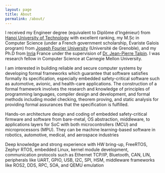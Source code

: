 ```yaml
---
layout: page
title: About
permalink: /about/
---
```


I received my Engineer degree (equivalent to Diplôme d'Ingénieur) from 
[Hanoi University of Technology](http://en.hust.edu.vn/home) with excellent ranking, 
my M.Sc in Computer Science (under a French government scholarship, Évariste Galois program) 
from [Joseph Fourier University](https://www.ujf-grenoble.fr/?language=en) 
(Université de Grenoble), and my Ph.D from [Inria](http://www.inria.fr/en/) 
France under the supervision of [Dr. Jean-Pierre Talpin](http://www.irisa.fr/prive/talpin/). 
I was research fellow in Computer Science at Carnegie Mellon University.

I am interested in building reliable and secure computer systems by developing formal frameworks
which guarantee that software satisfies formally its specification, especially embedded safety-critical
software such as automotive, avionic, and health-care applications. The construction of a formal framework
involves the research and knowledge of principles of programming languages, compiler design and development,
and formal methods including model checking, theorem proving, and static analysis for providing
formal assurances that the specification is fulfilled.

Hands-on architecture design and coding of embedded safety-critical firmware and software from bare-metal, OS abstraction,
middleware, to applications layers for SoC with both microcontrollers (MCU) and microprocessors (MPU). They can be machine 
learning-based software in robotics, automotive, medical, and aerospace industries

Deep knowledge and strong experience with HW bring-up, FreeRTOS, Zephyr RTOS, embedded Linux, kernel module development, communication protocols such as Ethernet TCP/IP, Bluetooth, CAN, LIN, peripherals like UART, GPIO, USB, I2C, SPI, HSM, middleware frameworks like ROS2, DDS, RPC, SOA, and QEMU emulation
